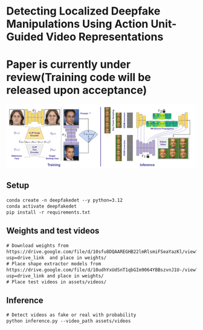 # Detecting Localized Deepfake Manipulations Using Action Unit-Guided Video Representations
# Paper is currently under review(Training code will be released upon acceptance)

![Overview](Videos/Videos/face_editing.png)

## Setup
```
conda create -n deepfakedet --y python=3.12
conda activate deepfakedet
pip install -r requirements.txt 
```
## Weights and test videos
```
# Download weights from https://drive.google.com/file/d/10sfu8DQAAREGHB22lmRlsmiFSeaYazKl/view?usp=drive_link  and place in weights/
# Place shape extractor models from https://drive.google.com/file/d/10udhYxUdSnT1qbGIm9064YBBszvnJ1U-/view?usp=drive_link and place in weights/
# Place test videos in assets/videos/ 
```

## Inference
```
# Detect videos as fake or real with probability
python inference.py --video_path assets/videos


```
